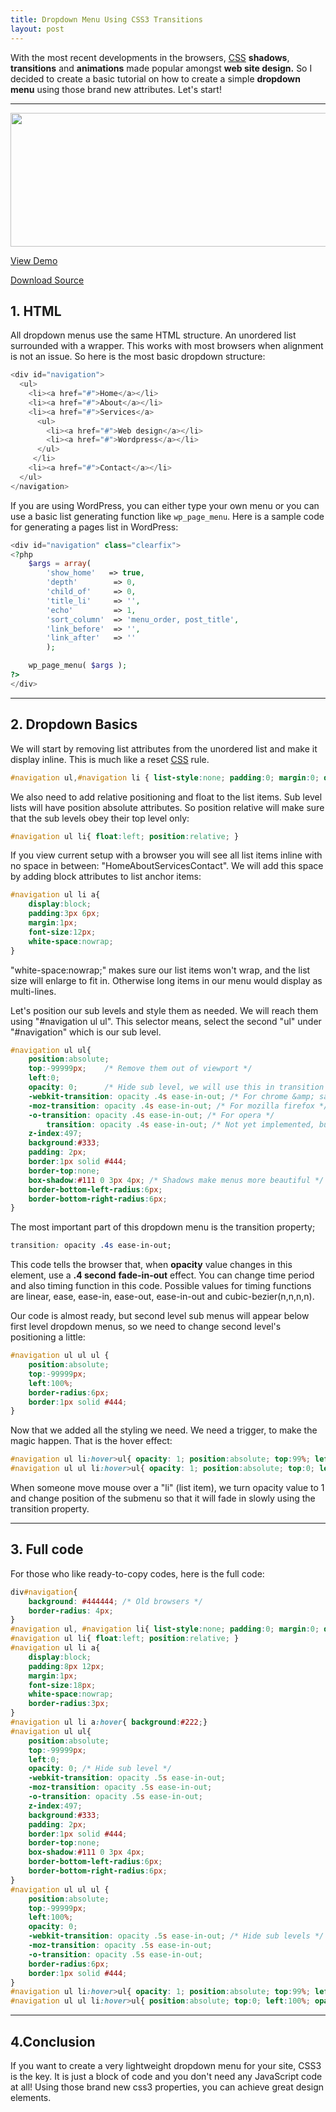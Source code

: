 ```yaml
---
title: Dropdown Menu Using CSS3 Transitions
layout: post
---
```


With the most recent developments in the browsers, [CSS](/tag/css/) **shadows**, **transitions** and **animations** made popular amongst **web site design.** So I decided to create a basic tutorial on how to create a simple **dropdown menu** using those brand new attributes. Let's start!

 ***

<a href="{{ site.imgbase }}/2012/04/CSS3-dropdown-menu-preview.jpg"><img class="aligncenter size-full wp-image-3220" title="CSS3-dropdown-menu-preview" src="{{ site.imgbase }}/2012/04/CSS3-dropdown-menu-preview.jpg" alt="" width="660" height="214" /></a>

<a class="button demo large" href="{{ site.baseurl }}/demos/css3-transitions-dropdown.html">View Demo</a>

<a class="button download large" href="{{ site.baseurl }}/demos/css3-dropdown.css">Download Source</a>

## 1. HTML

All dropdown menus use the same HTML structure. An unordered list surrounded with a wrapper. This works with most browsers when alignment is not an issue. So here is the most basic dropdown structure:


```php
<div id="navigation">
  <ul>
    <li><a href="#">Home</a></li>
    <li><a href="#">About</a></li>
    <li><a href="#">Services</a>
      <ul>
        <li><a href="#">Web design</a></li>
        <li><a href="#">Wordpress</a></li>
      </ul>
     </li>
    <li><a href="#">Contact</a></li>
  </ul>
</navigation>
```

If you are using WordPress, you can either type your own menu or you can use a basic list generating function like `wp_page_menu`. Here is a sample code for generating a pages list in WordPress:

```php
<div id="navigation" class="clearfix">
<?php
	$args = array(
		'show_home'   => true,
		'depth'        => 0,
		'child_of'     => 0,
		'title_li'     => '',
		'echo'         => 1,
		'sort_column'  => 'menu_order, post_title',
		'link_before'  => '',
		'link_after'   => ''
		);

	wp_page_menu( $args );
?>		
</div>
```

***

## 2. Dropdown Basics

We will start by removing list attributes from the unordered list and make it display inline. This is much like a reset [CSS](/tag/css/) rule.

```css                       
#navigation ul,#navigation li { list-style:none; padding:0; margin:0; display:inline; }
```

We also need to add relative positioning and float to the list items. Sub level lists will have position absolute attributes. So position relative will make sure that the sub levels obey their top level only:

```css                       
#navigation ul li{ float:left; position:relative; }                       
```                    

If you view current setup with a browser you will see all list items inline with no space in between: "HomeAboutServicesContact". We will add this space by adding block attributes to list anchor items:

```css                       
#navigation ul li a{
	display:block;
	padding:3px 6px;
	margin:1px;
	font-size:12px;
	white-space:nowrap;
}                       
```                    

"white-space:nowrap;" makes sure our list items won't wrap, and the list size will enlarge to fit in. Otherwise long items in our menu would display as multi-lines.

Let's position our sub levels and style them as needed. We will reach them using "#navigation ul ul". This selector means, select the second "ul" under "#navigation" which is our sub level.

```css                       
#navigation ul ul{
	position:absolute;
	top:-99999px;    /* Remove them out of viewport */
	left:0;  
	opacity: 0;      /* Hide sub level, we will use this in transition */
	-webkit-transition: opacity .4s ease-in-out; /* For chrome &amp; safari */
	-moz-transition: opacity .4s ease-in-out; /* For mozilla firefox */
	-o-transition: opacity .4s ease-in-out; /* For opera */
        transition: opacity .4s ease-in-out; /* Not yet implemented, but will be available soon */
	z-index:497;
	background:#333;
	padding: 2px;
	border:1px solid #444;
	border-top:none;
	box-shadow:#111 0 3px 4px; /* Shadows make menus more beautiful */
	border-bottom-left-radius:6px;
	border-bottom-right-radius:6px;
}                       
```                    

The most important part of this dropdown menu is the transition property;

```css
transition: opacity .4s ease-in-out;                       
```                    

This code tells the browser that, when **opacity** value changes in this element, use a **.4 second** **fade-in-out** effect. You can change time period and also timing function in this code. Possible values for timing functions are linear, ease, ease-in, ease-out, ease-in-out and cubic-bezier(n,n,n,n).

Our code is almost ready, but second level sub menus will appear below first level dropdown menus, so we need to change second level's positioning a little:

```css                       
#navigation ul ul ul {
	position:absolute;
	top:-99999px;
	left:100%;
	border-radius:6px;
	border:1px solid #444;
}                       
```                    

Now that we added all the styling we need. We need a trigger, to make the magic happen. That is the hover effect:

```css                       
#navigation ul li:hover>ul{ opacity: 1; position:absolute; top:99%; left:0; }
#navigation ul ul li:hover>ul{ opacity: 1; position:absolute; top:0; left:100%;  }                       
```                    

When someone move mouse over a "li" (list item), we turn opacity value to 1 and change position of the submenu so that it will fade in slowly using the transition property.

***

## 3. Full code

For those who like ready-to-copy codes, here is the full code:

```css                       
div#navigation{
	background: #444444; /* Old browsers */
	border-radius: 4px;
}
#navigation ul, #navigation li{ list-style:none; padding:0; margin:0; display:inline; }
#navigation ul li{ float:left; position:relative; }
#navigation ul li a{
	display:block;
	padding:8px 12px;
	margin:1px;
	font-size:18px;
	white-space:nowrap;
	border-radius:3px;
}
#navigation ul li a:hover{ background:#222;}
#navigation ul ul{
	position:absolute;
	top:-99999px;
	left:0;
	opacity: 0; /* Hide sub level */
	-webkit-transition: opacity .5s ease-in-out;
	-moz-transition: opacity .5s ease-in-out;
	-o-transition: opacity .5s ease-in-out;
	z-index:497;
	background:#333;
	padding: 2px;
	border:1px solid #444;
	border-top:none;
	box-shadow:#111 0 3px 4px;
	border-bottom-left-radius:6px;
	border-bottom-right-radius:6px;
}
#navigation ul ul ul {
	position:absolute;
	top:-99999px;
	left:100%;
	opacity: 0;
	-webkit-transition: opacity .5s ease-in-out; /* Hide sub levels */
	-moz-transition: opacity .5s ease-in-out;
	-o-transition: opacity .5s ease-in-out;
	border-radius:6px;
	border:1px solid #444;
}
#navigation ul li:hover>ul{ opacity: 1; position:absolute; top:99%; left:0; }
#navigation ul ul li:hover>ul{ position:absolute; top:0; left:100%; opacity: 1; z-index:497; background:#333; }                       
```                    

***

## 4.Conclusion

If you want to create a very lightweight dropdown menu for your site, CSS3 is the key. It is just a block of code and you don't need any JavaScript code at all! Using those brand new css3 properties, you can achieve great design elements.
